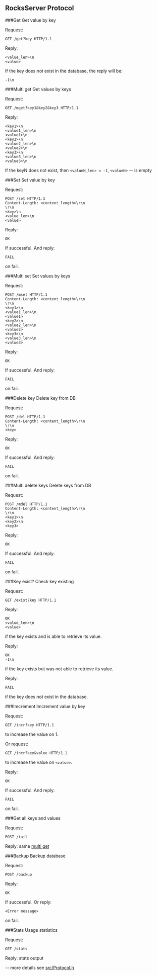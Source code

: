 ## RocksServer Protocol

###Get
Get value by key

Request:
```
GET /get?key HTTP/1.1
```
Reply:

```
<value_len>\n
<value>
```
If the key does not exist in the database, the reply will be:
```
-1\n
```

###Multi get
Get values by keys

Request:
```
GET /mget?key1&key2&key3 HTTP/1.1
```
Reply:

```
<key1>\n
<value1_len>\n
<value1>\n
<key2>\n
<value2_len>\n
<value2>\n
<key3>\n
<value3_len>\n
<value3>\n
```
If the keyN does not exist, then `<valueN_len> = -1`, `<valueN>` -- is empty


###Set
Set value by key

Request:
```
POST /set HTTP/1.1
Content-Length: <content_length>\r\n
\r\n
<key>\n
<value_len>\n
<value>
```
Reply:
```
OK
```
If successful.
And reply:
```
FAIL
```
on fail.


###Multi set
Set values by keys

Request:
```
POST /mset HTTP/1.1
Content-Length: <content_length>\r\n
\r\n
<key1>\n
<value1_len>\n
<value1>
<key2>\n
<value2_len>\n
<value2>
<key3>\n
<value3_len>\n
<value3>
```
Reply:
```
OK
```
If successful.
And reply:
```
FAIL
```
on fail.

###Delete key
Delete key from DB

Request:
```
POST /del HTTP/1.1
Content-Length: <content_length>\r\n
\r\n
<key>
```
Reply:
```
OK
```
If successful.
And reply:
```
FAIL
```
on fail.


###Multi delete keys
Delete keys from DB

Request:
```
POST /mdel HTTP/1.1
Content-Length: <content_length>\r\n
\r\n
<key1>\n
<key2>\n
<key3>
```
Reply:
```
OK
```
If successful.
And reply:
```
FAIL
```
on fail.

###Key exist?
Check key existing

Request:
```
GET /exist?key HTTP/1.1
```
Reply:

```
OK
<value_len>\n
<value>
```
if the key exists and is able to retrieve its value.

Reply:
```
OK
-1\n
```
if the key exists but was not able to retrieve its value.

Reply:
```
FAIL
```
if the key does not exist in the database.

###Imcrement
Imcrement value by key

Request:
```
GET /incr?key HTTP/1.1
```
to increase the value on 1.

Or request:
```
GET /incr?key&value HTTP/1.1
```
to increase the value on `<value>`.

Reply:
```
OK
```
If successful.
And reply:
```
FAIL
```
on fail.

###Get all keys and values

Request:
```
POST /tail
```

Reply: same [multi get](https://github.com/valmat/RocksServer/blob/master/protocol.md#multi-get)


###Backup
Backup database

Request:
```
POST /backup
```

Reply:
```
OK
```
If successful.
Or reply:
```
<Error message>
```
on fail.


###Stats
Usage statistics

Request:
```
GET /stats
```

Reply: stats output


--
more details see  [src/Protocol.h](https://github.com/valmat/RocksServer/blob/master/src/Protocol.h)


